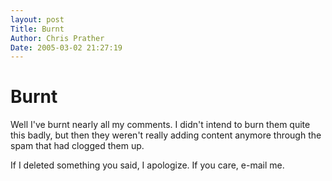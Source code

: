 ```yaml
---
layout: post
Title: Burnt  
Author: Chris Prather
Date: 2005-03-02 21:27:19
---
```


# Burnt
Well I've burnt nearly all my comments. I didn't intend to burn them quite this badly, but then they weren't really adding content anymore through the spam that had clogged them up.

If I deleted something you said, I apologize. If you care, e-mail me.
